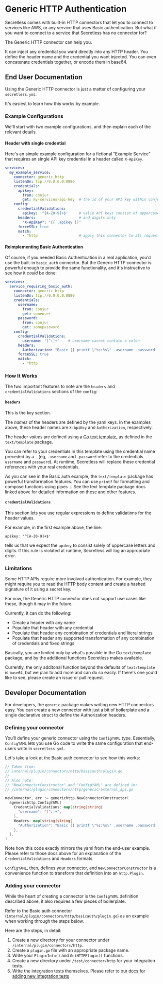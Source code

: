 # Generic HTTP Authentication

Secretless comes with built-in HTTP connectors that let you to connect to
services like AWS, or any service that uses Basic authentication.  But what if
you want to connect to a service that Secretless has no connector for?

The Generic HTTP connector can help you.  

It can inject any credential you want directly into any HTTP header.  You
define the header name and the credential you want injected.  You can even
concatenate credentials together, or encode them in base64.

## End User Documentation

Using the Generic HTTP connector is just a matter of configuring your
`secretless.yml`.

It's easiest to learn how this works by example.

### Example Configurations

We'll start with two example configurations, and then explain each of the
relevant details.

#### Header with single credential

Here's an simple example configuration for a fictional "Example Service" that
requires an single API key credential in a header called `X-ApiKey`.

```yaml
services:
  my_example_service:
    connector: generic_http
    listenOn: tcp://0.0.0.0:8080
    credentials:
      apikey: 
        from: conjur
        get: my-services-api-key  # the id of your API key within conjur
    config:
      credentialValidations:
        apikey: '^[A-Z0-9]+$'     # valid API keys consist of uppercase letters
      headers:                    # and digits only
        "X-ApiKey": "{{ .apikey }}"
      forceSSL: true
      match:
        - ^http                   # apply this connector to all requests
```

#### Reimplementing Basic Authentication

Of course, if you needed Basic Authentication in a real application, you'd use
the built-in `basic_auth` connector.  But the Generic HTTP connector is
powerful enough to provide the same functionality, and it's instructive to see
how it _could_ be done:

```yaml
services:
  service_requiring_basic_auth:
    connector: generic_http
    listenOn: tcp://0.0.0.0:8080
    credentials:
      username: 
        from: conjur
        get: someuser
      password:
        from: conjur
        get: somepassword
    config:
      credentialValidations:
        username: '[^:]+'    # username cannot contain a colon
      headers:
        Authorization: "Basic {{ printf \"%s:%s\" .username .password | base64 }}"
      forceSSL: true
      match:
        - ^http
```

### How It Works

The two important features to note are the `headers` and
`credentialValidations` sections of the `config`:

#### `headers`

This is the key section.

The _names_ of the headers are defined by the yaml keys.  In the examples
above, these header names are `X-ApiKey` and `Authorization`, respectively.

The header _values_ are defined using a [Go text
template](https://golang.org/pkg/text/template/), as defined in the
`text/template` package.

You can refer to your credentials in this template using the credential name
preceded by a `.` (eg, `.username` and `.password` refer to the credentials
`username` and `password`). At runtime, Secretless will replace these
credential references with your real credentials.

As you can see in the Basic auth example, the `text/template` package has
powerful transformation features.  You can use `printf` for formatting and
compose functions using pipes `|`.  See the text template package docs linked
above for detailed information on these and other features.

#### `credentialValidations`

This section lets you use regular expressions to define validations for the
header values.  

For example, in the first example above, the line:

```
apikey: '^[A-Z0-9]+$'
```

tells us that we expect the `apikey` to consist solely of uppercase letters and
digits.  If this rule is violated at runtime, Secretless will log an
appropriate error.

### Limitations

Some HTTP APIs require more involved authentication.  For example, they might
require you to read the HTTP body content and create a hashed signature of it
using a secret key.

For now, the Generic HTTP connector does not support use cases like these,
though it may in the future.

Currently, it can do the following:

- Create a header with any name
- Populate that header with any credential
- Populate that header any combination of credentials and literal strings
- Populate that header any supported transformation of any combination of
  credentials and fixed strings

Basically, you are limited only by what's possible in the Go `text/template`
package, and by the additional functions Secretless makes available.

Currently, the only additonal function beyond the defaults of `text/template`
is `base64`, but we plan to add more and can do so easily.  If there's one
you'd like to see, please create an issue or pull request.

## Developer Documentation

For developers, the `generic` package makes writing new HTTP connectors easy.
You can create a new connector with just a bit of boilerplate and a single
declarative struct to define the Authorization headers.

### Defining your connector

You'll define your generic connector using the `ConfigYAML` type.  Essentially,
`ConfigYAML` lets you use Go code to write the same configuration that
end-users write in `secretless.yml`.  

Let's take a look at the Basic auth connector to see how this works:

```go
// Taken from:
// internal/plugin/connectors/http/basicauth/plugin.go
//
// Also note: 
// "NewConnectorConstructor" and "ConfigYAML" are defined in:
// /internal/plugin/connectors/http/generic/external_api.go

newConnector, err := generichttp.NewConnectorConstructor(
  &generichttp.ConfigYAML{
    CredentialValidations: map[string]string{
      "username": "[^:]+",
    },
    Headers: map[string]string{
      "Authorization": "Basic {{ printf \"%s:%s\" .username .password | base64 }}",
    },
  },
)
``` 

Note how this code exactly mirrors the yaml from the end-user example.  Please
refer to those docs above for an explanation of the `CredentialValidations` and
`Headers` formats.

`ConfigYAML`, then, defines your connector, and `NewConnectorConstructor` is a
convenience function to transform that definition into an `http.Plugin`.

### Adding your connector

While the heart of creating a connector is the `ConfigYAML` definition
described above, it also requires a few pieces of boilerplate.

Refer to the Basic auth connector
(`internal/plugin/connectors/http/basicauth/plugin.go`) as an example when
working through the steps below.

Here are the steps, in detail:

1. Create a new directory for your connector under `/internal/plugin/connectors/http`.
2. Create a `plugin.go` file with an appropriate package name.
3. Write your `PluginInfo()` and `GetHTTPPlugin()` functions.
4. Create a new directory under `/test/connector/http` for your integration tests.
5. Write the integration tests themselves.  Please refer to [our docs for adding new integration tests](
   https://github.com/cyberark/secretless-broker/blob/master/CONTRIBUTING.md#adding-new-integration-tests)
